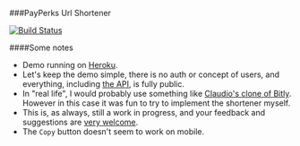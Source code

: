 ###PayPerks Url Shortener

[![Build Status](https://travis-ci.org/gterzian/payperks_demo.svg?branch=master)](https://travis-ci.org/gterzian/payperks_demo)

####Some notes
* Demo running on [Heroku](https://powerful-citadel-2869.herokuapp.com/).
* Let's keep the demo simple, there is no auth or concept of users, and everything, including [the API](https://powerful-citadel-2869.herokuapp.com/api/), is fully public.
* In "real life", I would probably use something like [Claudio's clone of Bitly](https://github.com/jcfigueiredo/python-bitly). However in this case it was fun to try to implement the shortener myself.
* This is, as always, still a work in progress, and your feedback and suggestions are [very welcome](https://github.com/gterzian/payperks_demo/issues/5). 
* The `Copy` button doesn't seem to work on mobile.
